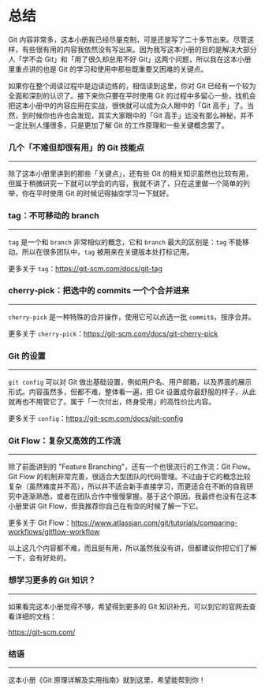 总结
==

Git 内容非常多，这本小册我已经尽量克制，可是还是写了二十多节出来。尽管这样，有些很有用的内容我依然没有写出来。因为我写这本小册的目的是解决大部分人「学不会 Git」和「用了很久却总用不好 Git」这两个问题，所以我在这本小册里重点讲的也是 Git 的学习和使用中那些既重要又困难的关键点。

如果你在整个阅读过程中是边读边练的，相信读到这里，你对 Git 已经有一个较为全面和深刻的认识了。接下来你只要在平时使用 Git 的过程中多留心一些，找机会把这本小册中的内容应用在实战，很快就可以成为众人眼中的「Git 高手」了。当然，到时候你也许也会发现，其实大家眼中的「Git 高手」远没有那么神秘，并不一定比别人懂很多，只是更加了解 Git 的工作原理和一些关键概念罢了。

### 几个「不难但却很有用」的 Git 技能点
------------------------------------------------------------------------------------------------------------------------------------------------------------------------------------------------------------------------------

除了这本小册里讲到的那些「关键点」，还有些 Git 的相关知识虽然也比较有用，但属于稍微研究一下就可以学会的内容，我就不讲了，只在这里做一个简单的列举，你在平时使用 Git 的时候记得抽空学习一下就好。

### tag：不可移动的 branch
----------------------------------------------------------------------------------------------------------------------------------------------

`tag` 是一个和 `branch` 非常相似的概念，它和 `branch` 最大的区别是：`tag` 不能移动。所以在很多团队中，`tag` 被用来在关键版本处打标记用。

更多关于 `tag`：https://git-scm.com/docs/git-tag

### cherry-pick：把选中的 commits 一个个合并进来
------------------------------------------------------------------------------------------------------------------------------------------------------------------------------------------------------------------------------

`cherry-pick` 是一种特殊的合并操作，使用它可以点选一批 `commit`s，按序合并。

更多关于 `cherry-pick`：https://git-scm.com/docs/git-cherry-pick

### Git 的设置
------------------------------------------------------------------------------------------------------------------------------------

`git config` 可以对 Git 做出基础设置，例如用户名、用户邮箱，以及界面的展示形式。内容虽然多，但都不难，整体看一遍，把 Git 设置成你最舒服的样子，从此就再也不用管它了。属于「一次付出，终身受用」的高性价比内容。

更多关于 `config`：https://git-scm.com/docs/git-config

### Git Flow：复杂又高效的工作流
----------------------------------------------------------------------------------------------------------------------------------------------------------------------------------

除了前面讲到的 "Feature Branching"，还有一个也很流行的工作流：Git Flow。Git Flow 的机制非常完善，很适合大型团队的代码管理。不过由于它的概念比较复杂（虽然难度并不高），所以并不适合新手直接学习，而更适合在不断的自我研究中逐渐熟悉，或者在团队合作中慢慢掌握。基于这个原因，我最终也没有在这本小册里讲 Git Flow，但我推荐你自己在有空的时候了解一下它。

更多关于 Git Flow：https://www.atlassian.com/git/tutorials/comparing-workflows/gitflow-workflow

以上这几个内容都不难，而且挺有用，所以虽然我没有讲，但都建议你把它们了解一下，会有好处的。

### 想学习更多的 Git 知识？
------------------------------------------------------------------------------------------------------------------------------------------------------------------

如果看完这本小册觉得不够，希望得到更多的 Git 知识补充，可以到它的官网去查看详细的文档：

https://git-scm.com/

### 结语
----------------------------------------------------------------------------------

这本小册《Git 原理详解及实用指南》就到这里，希望能帮到你！